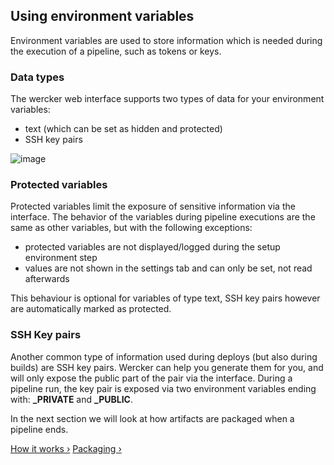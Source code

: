 ## Using environment variables

Environment variables are used to store information which is needed during
the execution of a pipeline, such as tokens or keys.

### Data types

The wercker web interface supports two types of data for your
environment variables:

* text (which can be set as hidden and protected)
* SSH key pairs

![image](/images/env-vars.png)

### Protected variables

Protected variables limit the exposure of sensitive
information via the interface. The behavior of the variables during pipeline
executions are the same as other variables, but with the following
exceptions:

* protected variables are not displayed/logged during the setup environment step
* values are not shown in the settings tab and can only be set, not read
    afterwards

This behaviour is optional for variables of type text, SSH key pairs however
are automatically marked as protected.


### SSH Key pairs

Another common type of information used during deploys (but also during builds)
are SSH key pairs. Wercker can help you generate them for you, and will only
expose the public part of the pair via the interface. During a pipeline run,
the key pair is exposed via two environment variables ending with:
**_PRIVATE** and **_PUBLIC**.

In the next section we will look at how artifacts are packaged when a
pipeline ends.

[How it works &rsaquo;](/learn/pipelines/how-it-works.html "nav previous pipelines")
[Packaging &rsaquo;](/learn/pipelines/packaging.html "nav next pipelines")
